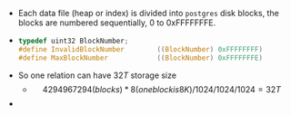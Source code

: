 - Each data file (heap or index) is divided into `postgres` disk blocks, the blocks are numbered sequentially, 0 to 0xFFFFFFFE.
- ```C
  typedef uint32 BlockNumber;
  #define InvalidBlockNumber		((BlockNumber) 0xFFFFFFFF)
  #define MaxBlockNumber			((BlockNumber) 0xFFFFFFFE)
  ```
- So one relation can have $32T$ storage size
	- $$4294967294( blocks) * 8(one block is 8K) / 1024 / 1024/ 1024 = 32T$$
-